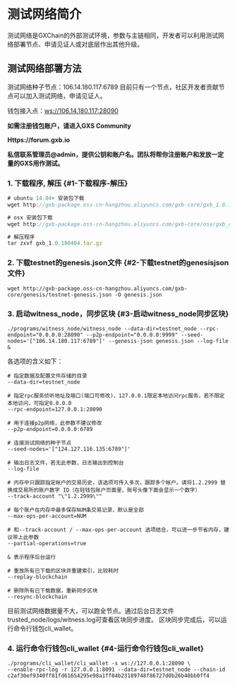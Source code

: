 # 测试网络简介

测试网络是GXChain的外部测试环境，参数与主链相同，开发者可以利用测试网络部署节点、申请见证人或对底层作出其他升级。

## 测试网络部署方法

测试网络种子节点：106.14.180.117:6789 目前只有一个节点，社区开发者贡献节点可以加入测试网络，申请见证人。

钱包接入点：[ws://106.14.180.117:28090](ws://106.14.180.117:28090)

**如需注册钱包账户，请进入GXS Community**

**Https://forum.gxb.io**

**私信联系管理员@admin，提供公钥和账户名。团队将帮你注册账户和发放一定量的GXS用作测试。**

### 1. 下载程序, 解压 {#1-下载程序-解压}

```js
# ubuntu 14.04+ 安装包下载
wget http://gxb-package.oss-cn-hangzhou.aliyuncs.com/gxb-core/gxb_1.0.180404.tar.gz -O gxb_1.0.180404.tar.gz

# osx 安装包下载
wget http://gxb-package.oss-cn-hangzhou.aliyuncs.com/gxb-core/osx/gxb_osx_1.0.180404.tar.gz -O gxb_osx_1.0.180404.tar.gz

# 解压程序
tar zxvf gxb_1.0.180404.tar.gz
```

### 2. 下载testnet的genesis.json文件 {#2-下载testnet的genesisjson文件}

```
wget http://gxb-package.oss-cn-hangzhou.aliyuncs.com/gxb-core/genesis/testnet-genesis.json -O genesis.json
```

### 3. 启动witness\_node，同步区块 {#3-启动witness_node同步区块}

```
./programs/witness_node/witness_node --data-dir=testnet_node --rpc-endpoint="0.0.0.0:28090" --p2p-endpoint="0.0.0.0:9999" --seed-nodes='["106.14.180.117:6789"]' --genesis-json genesis.json --log-file &
```

各选项的含义如下：

```
# 指定数据及配置文件存储的目录
--data-dir=testnet_node

# 指定rpc服务侦听地址及端口(端口可修改)，127.0.0.1限定本地访问rpc服务，若不限定本地访问，可指定0.0.0.0
--rpc-endpoint=127.0.0.1:28090

# 用于连接p2p网络，此参数不建议修改
--p2p-endpoint=0.0.0.0:6789

# 连接测试网络的种子节点
--seed-nodes='["124.127.116.135:6789"]'

# 输出日志文件，若无此参数，日志输出到控制台
--log-file 

# 内存中只跟踪指定帐户的交易历史，该选项可传入多次，跟踪多个帐户。请将1.2.2999 替换成交易所的账户数字 ID（在轻钱包账户页面里，账号头像下面会显示一个数字）
--track-account "\"1.2.2999\"" 

# 每个账户在内存中最多保存NUM条交易记录，默认是全部
--max-ops-per-account=NUM 

# 和--track-account / --max-ops-per-account 选项结合，可以进一步节省内存，建议带上此参数
--partial-operations=true 

& 表示程序后台运行

# 重放所有已下载的区块并重建索引，比较耗时
--replay-blockchain

# 删除所有已下载数据，重新同步区块
--resync-blockchain
```

目前测试网络数据量不大，可以跑全节点。通过后台日志文件trusted\_node/logs/witness.log可查看区块同步进度。 区块同步完成后，可以运行命令行钱包cli\_wallet。

### 4. 运行命令行钱包cli\_wallet {#4-运行命令行钱包cli_wallet}

```
./programs/cli_wallet/cli_wallet -s ws://127.0.0.1:28090 \
--enable-rpc-log -r 127.0.0.1:8091 --data-dir=testnet_node --chain-id c2af30ef9340ff81fd61654295e98a1ff04b23189748f86727d0b26b40bb0ff4
```



